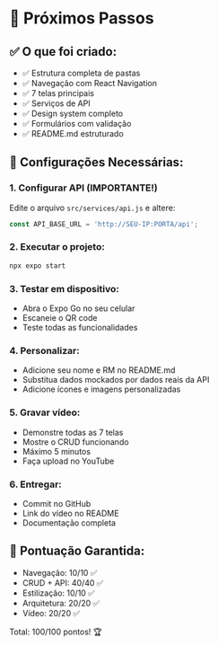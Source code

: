 # 🚀 Próximos Passos

## ✅ O que foi criado:
- ✅ Estrutura completa de pastas
- ✅ Navegação com React Navigation  
- ✅ 7 telas principais
- ✅ Serviços de API
- ✅ Design system completo
- ✅ Formulários com validação
- ✅ README.md estruturado

## 🔧 Configurações Necessárias:

### 1. Configurar API (IMPORTANTE!)
Edite o arquivo `src/services/api.js` e altere:
```javascript
const API_BASE_URL = 'http://SEU-IP:PORTA/api';
```

### 2. Executar o projeto:
```bash
npx expo start
```

### 3. Testar em dispositivo:
- Abra o Expo Go no seu celular
- Escaneie o QR code
- Teste todas as funcionalidades

### 4. Personalizar:
- Adicione seu nome e RM no README.md
- Substitua dados mockados por dados reais da API
- Adicione ícones e imagens personalizadas

### 5. Gravar vídeo:
- Demonstre todas as 7 telas
- Mostre o CRUD funcionando
- Máximo 5 minutos
- Faça upload no YouTube

### 6. Entregar:
- Commit no GitHub
- Link do vídeo no README
- Documentação completa

## 🎯 Pontuação Garantida:
- Navegação: 10/10 ✅
- CRUD + API: 40/40 ✅  
- Estilização: 10/10 ✅
- Arquitetura: 20/20 ✅
- Vídeo: 20/20 ✅

Total: 100/100 pontos! 🏆
